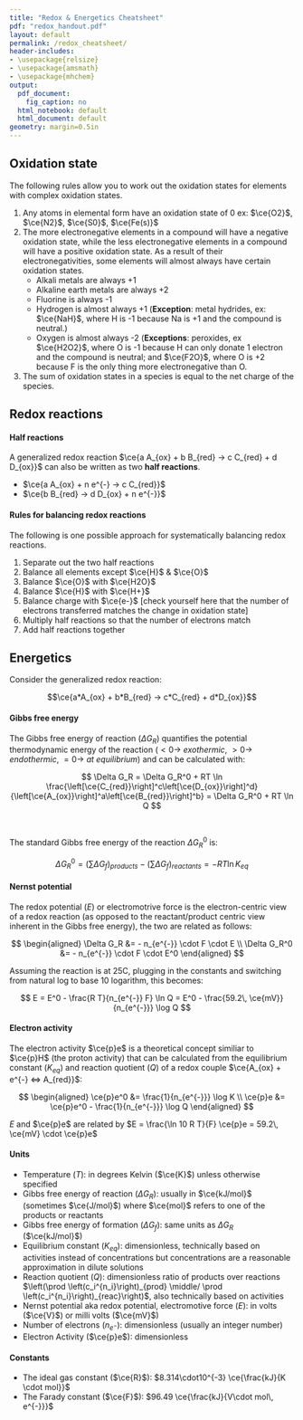 ```yaml
---
title: "Redox & Energetics Cheatsheet"
pdf: "redox_handout.pdf"
layout: default
permalink: /redox_cheatsheet/
header-includes:
- \usepackage{relsize}
- \usepackage{amsmath}
- \usepackage{mhchem}
output:
  pdf_document:
    fig_caption: no
  html_notebook: default
  html_document: default
geometry: margin=0.5in
---
```


<script type="text/x-mathjax-config">
        MathJax.Hub.Config({TeX: {extensions:["mhchem.js"]}});
</script>


## Oxidation state

The following rules allow you to work out the oxidation states for elements with complex oxidation states.

1. Any atoms in elemental form have an oxidation state of 0 ex: $\ce{O2}$, $\ce{N2}$, $\ce{S0}$, $\ce{Fe(s)}$
2. The more electronegative elements in a compound will have a negative oxidation state, while the less electronegative elements in a compound will have a positive oxidation state. As a result of their electronegativities, some elements will almost always have certain oxidation states.
   - Alkali metals are always +1
   - Alkaline earth metals are always +2
   - Fluorine is always -1
   - Hydrogen is almost always +1 (**Exception**: metal hydrides, ex: $\ce{NaH}$, where H is -1 because Na is +1 and the compound is neutral.)
   - Oxygen is almost always -2 (**Exceptions**: peroxides, ex $\ce{H2O2}$, where O is -1 because H can only donate 1 electron and the compound is neutral; and $\ce{F2O}$, where O is +2 because F is the only thing more electronegative than O.
3. The sum of oxidation states in a species is equal to the net charge of the species.

## Redox reactions

#### Half reactions

A generalized redox reaction $\ce{a A_{ox} + b B_{red} -> c C_{red} + d D_{ox}}$ can also be written as two **half reactions**.

- $\ce{a A_{ox} + n e^{-} -> c C_{red}}$
- $\ce{b B_{red} -> d D_{ox} + n e^{-}}$

#### Rules for balancing redox reactions

The following is one possible approach for systematically balancing redox reactions.

1. Separate out the two half reactions
2. Balance all elements except $\ce{H}$ & $\ce{O}$
3. Balance $\ce{O}$ with $\ce{H2O}$
4. Balance $\ce{H}$ with $\ce{H+}$
5. Balance charge with $\ce{e-}$ [check yourself here that the number of electrons transferred matches the change in oxidation state]
6. Multiply half reactions so that the number of electrons match
7. Add half reactions together

## Energetics

Consider the generalized redox reaction: 

$$\ce{a*A_{ox} + b*B_{red} -> c*C_{red} + d*D_{ox}}$$

#### Gibbs free energy

The Gibbs free energy of reaction ($\Delta G_R$) quantifies the potential thermodynamic energy of the reaction ($<0\rightarrow$ *exothermic*, $>0\rightarrow$ *endothermic*, $=0\rightarrow$ *at equilibrium*) and can be calculated with:

$$
\Delta G_R = \Delta G_R^0 + RT \ln \frac{\left[\ce{C_{red}}\right]^c\left[\ce{D_{ox}}\right]^d}{\left[\ce{A_{ox}}\right]^a\left[\ce{B_{red}}\right]^b}
= \Delta G_R^0 + RT \ln Q
$$
<div style="visibility: hidden;">
\pagebreak
</div>

The standard Gibbs free energy of the reaction $\Delta G_R^0$ is:

$$\Delta G_R^0 = \left(\sum \Delta G_f \right)_{products}- \left(\sum \Delta G_f \right)_{reactants} = - RT \ln K_{eq}$$

#### Nernst potential

The redox potential ($E$) or electromotrive force is the electron-centric view of a redox reaction (as opposed to the reactant/product centric view inherent in the Gibbs free energy), the two are related as follows:

$$
\begin{aligned}
\Delta G_R &= - n_{e^{-}} \cdot F \cdot E  \\
\Delta G_R^0 &= - n_{e^{-}} \cdot F \cdot E^0 
\end{aligned}
$$

Assuming the reaction is at 25C, plugging in the constants and switching from natural log to base 10 logarithm, this becomes:

$$
E = E^0 - \frac{R T}{n_{e^{-}}  F} \ln Q = E^0 - \frac{59.2\, \ce{mV}}{n_{e^{-}}} \log Q
$$

#### Electron activity

The electron activity $\ce{p}e$ is a theoretical concept similiar to $\ce{p}H$ (the proton activity) that can be calculated from the equilibrium constant ($K_{eq}$) and reaction quotient ($Q$) of a redox couple $\ce{A_{ox} + e^{-} <=> A_{red}}$:

$$
\begin{aligned}
\ce{p}e^0 &= \frac{1}{n_{e^{-}}} \log K \\
\ce{p}e &= \ce{p}e^0 - \frac{1}{n_{e^{-}}} \log Q 
\end{aligned}
$$

$E$ and $\ce{p}e$ are related by $E = \frac{\ln 10 R T}{F} \ce{p}e = 59.2\, \ce{mV} \cdot \ce{p}e$

#### Units

 - Temperature ($T$): in degrees Kelvin ($\ce{K}$) unless otherwise specified
 - Gibbs free energy of reaction ($\Delta G_R$): usually in $\ce{kJ/mol}$ (sometimes $\ce{J/mol}$) where $\ce{mol}$ refers to one of the products or reactants
 - Gibbs free energy of formation ($\Delta G_f$): same units as $\Delta G_R$ ($\ce{kJ/mol}$)
 - Equilibrium constant ($K_{eq}$): dimensionless, technically based on activities instead of concentrations but concentrations are a reasonable approximation in dilute solutions
 - Reaction quotient ($Q$): dimensionless ratio of products over reactions $\left(\prod \left(c_i^{n_i}\right)_{prod} \middle/ \prod \left(c_i^{n_i}\right)_{reac}\right)$, also technically based on activities
 - Nernst potential aka redox potential, electromotive force ($E$): in volts ($\ce{V}$) or milli volts ($\ce{mV}$)
 - Number of electrons ($n_{e^{-}}$): dimensionless (usually an integer number)
 - Electron Activity ($\ce{p}e$): dimensionless
 

#### Constants

 - The ideal gas constant ($\ce{R}$): $8.314\cdot10^{-3} \ce{\frac{kJ}{K \cdot mol}}$
 - The Farady constant ($\ce{F}$): $96.49 \ce{\frac{kJ}{V\cdot mol\, e^{-}}}$

